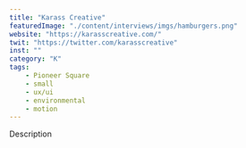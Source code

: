 ```yaml
---
title: "Karass Creative"
featuredImage: "./content/interviews/imgs/hamburgers.png"
website: "https://karasscreative.com/"
twit: "https://twitter.com/karasscreative"
inst: ""
category: "K"
tags:
    - Pioneer Square
    - small
    - ux/ui
    - environmental
    - motion
---
```


Description
